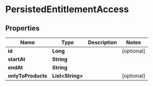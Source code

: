 

# PersistedEntitlementAccess

## Properties

Name | Type | Description | Notes
------------ | ------------- | ------------- | -------------
**id** | **Long** |  |  [optional]
**startAt** | **String** |  | 
**endAt** | **String** |  | 
**onlyToProducts** | **List&lt;String&gt;** |  |  [optional]




